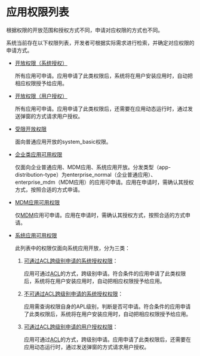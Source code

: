 # 应用权限列表

<!--Kit: Ability Kit->
<!--Subsystem: Security->
<!--Owner: @xia-bubai-->
<!--SE: @linshuqing; @hehehe-li-->
<!--TSE: @leiyuqian-->

根据权限的开放范围和授权方式不同，申请对应权限的方式也不同。

系统当前存在以下权限列表，开发者可根据实际需求进行检索，并确定对应权限的申请方式。

- [开放权限（系统授权）](permissions-for-all.md)
  
   所有应用可申请。应用申请了此类权限后，系统将在用户安装应用时，自动把相应权限授予给应用。

- [开放权限（用户授权）](permissions-for-all-user.md)

   所有应用可申请。应用申请了此类权限后，还需要在应用动态运行时，通过发送弹窗的方式请求用户授权。

- [受限开放权限](restricted-permissions.md)

   面向普通应用开放的system_basic权限。

- [企业类应用可用权限](permissions-for-enterprise-apps.md)

   仅面向企业普通应用、MDM应用<!--Del-->、系统应用<!--DelEnd-->开放。分发类型（app-distribution-type）为enterprise_normal（企业普通应用）、enterprise_mdm（MDM应用）的应用可申请。应用在申请时，需确认其授权方式，按照合适的方式申请。

- [MDM应用可用权限](permissions-for-mdm-apps.md)

  仅[MDM](../../mdm/mdm-kit-intro.md)应用可申请。应用在申请时，需确认其授权方式，按照合适的方式申请。

<!--Del-->
- [系统应用可用权限](permissions-for-system-apps.md)

   此列表中的权限仅面向系统应用开放，分为三类：

   1. [可通过ACL跨级别申请的系统授权权限](permissions-for-system-apps.md)：

       应用可通过[ACL](declare-permissions-in-acl.md)的方式，跨级别申请。符合条件的应用申请了此类权限后，系统将在用户安装应用时，自动把相应权限授予给应用。
   2. [不可通过ACL跨级别申请的系统授权权限](permissions-for-system-apps-no-acl.md)：

       应用需查询权限自身的APL级别，判断是否可申请。符合条件的应用申请了此类权限后，系统将在用户安装应用时，自动把相应权限授予给应用。

   3. [可通过ACL跨级别申请的用户授权权限](permissions-for-system-apps-user.md)：

       应用可通过[ACL](declare-permissions-in-acl.md)的方式，跨级别申请。应用申请了此类权限后，还需要在应用动态运行时，通过发送弹窗的方式请求用户授权。

<!--DelEnd-->
